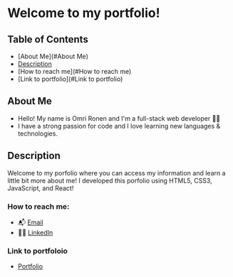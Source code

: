 # Welcome to my portfolio! 

## Table of Contents
* [About Me](#About Me)
* [Description](#description)
* [How to reach me](#How to reach me)
* [Link to portfolio](#Link to portfolio)

## About Me 
- Hello! My name is Omri Ronen and I'm a full-stack web developer :technologist:
- I have a strong passion for code and I love learning new languages & technologies.

## Description 

Welcome to my porfolio where you can access my information and learn a little bit more about me! I developed this porfolio using HTML5, CSS3, JavaScript, and React!

### How to reach me:

- :mailbox_with_mail: [Email](omri.ronen4@gmail.com)
- :raising_hand_man:  [LinkedIn](https://www.linkedin.com/in/omri4/)

### Link to portfoloio

- [Portfolio](https://omrironen4.github.io/)
